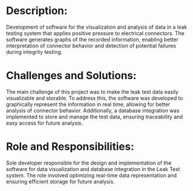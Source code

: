 # **Description**:

Development of software for the visualization and analysis of data in a leak testing system that applies positive pressure to electrical connectors. The software generates graphs of the recorded information, enabling better interpretation of connector behavior and detection of potential failures during integrity testing.

# **Challenges and Solutions**:

The main challenge of this project was to make the leak test data easily visualizable and storable. To address this, the software was developed to graphically represent the information in real time, allowing for better analysis of connector behavior. Additionally, a database integration was implemented to store and manage the test data, ensuring traceability and easy access for future analysis.

# **Role and Responsibilities**:

Sole developer responsible for the design and implementation of the software for data visualization and database integration in the Leak Test system. The role involved optimizing real-time data representation and ensuring efficient storage for future analysis.
